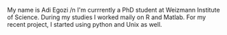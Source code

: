 My name is Adi Egozi /n
I'm currrently a PhD student at Weizmann Institute of Science.
During my studies I worked maily on R and Matlab. 
For my recent project, I started using python and Unix as well.

